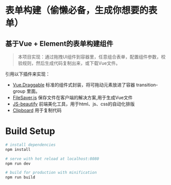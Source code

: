 # 表单构建（偷懒必备，生成你想要的表单）

## 基于Vue + Element的表单构建组件

> 本项目实现：通过拖拽UI组件到容器里，任意组合表单，配置组件参数，校验规则，然后生成代码复制出来，或下载Vue文件。

引用以下插件来实现：

- [Vue.Draggable](https://github.com/SortableJS/Vue.Draggable) 标准的组件式封装，将可拖动元素放进了容器 transition-group 里面。
- [FileSaver.js](https://github.com/eligrey/FileSaver.js) 保存文件在客户端的解决方案,用于生成Vue文件
- [JS-beautify](https://github.com/beautify-web/js-beautify) 前端美化工具，用于html、js、css的自动化排版
- [Clipboard](http://www.clipboardjs.cn/) 用于复制代码

# Build Setup

``` bash
# install dependencies
npm install

# serve with hot reload at localhost:8080
npm run dev

# build for production with minification
npm run build
```

